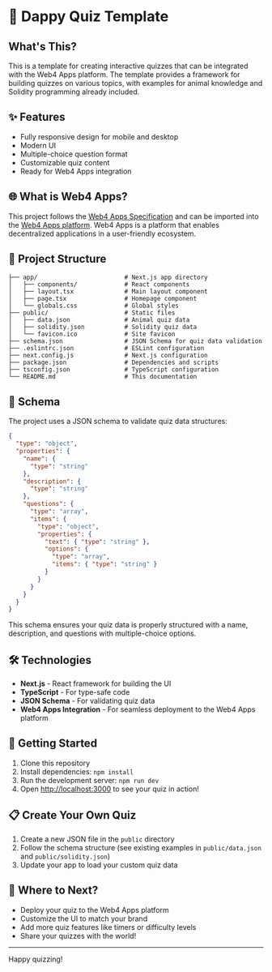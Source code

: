 # 🧩 Dappy Quiz Template

## What's This?

This is a template for creating interactive quizzes that can be integrated with the Web4 Apps platform. The template provides a framework for building quizzes on various topics, with examples for animal knowledge and Solidity programming already included.

## ✨ Features

- Fully responsive design for mobile and desktop
- Modern UI
- Multiple-choice question format
- Customizable quiz content
- Ready for Web4 Apps integration

## 🌐 What is Web4 Apps?

This project follows the [Web4 Apps Specification](https://github.com/DappyKit/web4-apps-specification) and can be imported into the [Web4 Apps platform](https://github.com/DappyKit/web4-apps). Web4 Apps is a platform that enables decentralized applications in a user-friendly ecosystem.

## 📂 Project Structure

```
├── app/                        # Next.js app directory
│   ├── components/             # React components
│   ├── layout.tsx              # Main layout component
│   ├── page.tsx                # Homepage component
│   └── globals.css             # Global styles
├── public/                     # Static files
│   ├── data.json               # Animal quiz data
│   ├── solidity.json           # Solidity quiz data
│   └── favicon.ico             # Site favicon
├── schema.json                 # JSON Schema for quiz data validation
├── .eslintrc.json              # ESLint configuration
├── next.config.js              # Next.js configuration
├── package.json                # Dependencies and scripts
├── tsconfig.json               # TypeScript configuration
└── README.md                   # This documentation
```

## 📝 Schema

The project uses a JSON schema to validate quiz data structures:

```json
{
  "type": "object",
  "properties": {
    "name": { 
      "type": "string" 
    },
    "description": { 
      "type": "string" 
    },
    "questions": {
      "type": "array",
      "items": {
        "type": "object",
        "properties": {
          "text": { "type": "string" },
          "options": {
            "type": "array",
            "items": { "type": "string" }
          }
        }
      }
    }
  }
}
```

This schema ensures your quiz data is properly structured with a name, description, and questions with multiple-choice options.

## 🛠️ Technologies

- **Next.js** - React framework for building the UI
- **TypeScript** - For type-safe code
- **JSON Schema** - For validating quiz data
- **Web4 Apps Integration** - For seamless deployment to the Web4 Apps platform

## 🚀 Getting Started

1. Clone this repository
2. Install dependencies: `npm install`
3. Run the development server: `npm run dev`
4. Open [http://localhost:3000](http://localhost:3000) to see your quiz in action!

## 📋 Create Your Own Quiz

1. Create a new JSON file in the `public` directory
2. Follow the schema structure (see existing examples in `public/data.json` and `public/solidity.json`)
3. Update your app to load your custom quiz data

## 🔮 Where to Next?

- Deploy your quiz to the Web4 Apps platform
- Customize the UI to match your brand
- Add more quiz features like timers or difficulty levels
- Share your quizzes with the world!

---

Happy quizzing!
